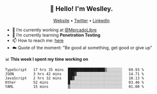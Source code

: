 <h2 align="center">👋 Hello! I'm Weslley.</h2>
<p align="center">
  <a href="http://weslleyneri.com.br">Website</a> •
  <a href="https://twitter.com/Weslley_Neri">Twitter</a> •
  <a href="https://www.linkedin.com/in/weslley-neri-3658908b">LinkedIn</a>
</p>


- 🔭 I’m currently working at [@MercadoLibre](https://github.com/mercadolibre)
- 🌱 I’m currently learning **Penetration Testing**
- 📫 How to reach me: [here](mailto:weslley39@gmail.com)
- ☁️ Quote of the moment: "Be good at something, get good or give up"

📊 **This week I spent my time working on**
<!--START_SECTION:waka-->
```text
TypeScript   17 hrs 35 mins  █████████████████▒░░░░░░░   69.93 % 
JSON         3 hrs 42 mins   ███▓░░░░░░░░░░░░░░░░░░░░░   14.71 % 
JavaScript   2 hrs 32 mins   ██▓░░░░░░░░░░░░░░░░░░░░░░   10.13 % 
Other        52 mins         █░░░░░░░░░░░░░░░░░░░░░░░░   03.46 % 
YAML         15 mins         ▒░░░░░░░░░░░░░░░░░░░░░░░░   01.00 % 
```
<!--END_SECTION:waka-->

<!-- Inspired by https://github.com/gruselhaus/gruselhaus -->